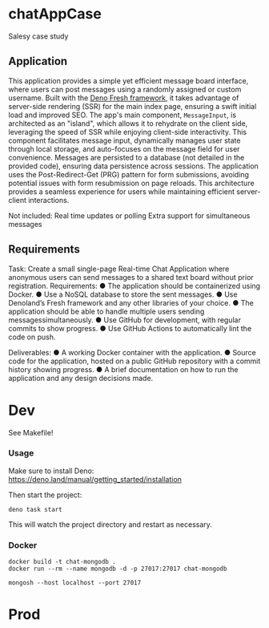 # chatAppCase
Salesy case study

## Application

This application provides a simple yet efficient message board interface, where users can post messages using a randomly assigned or custom username. Built with the [Deno Fresh framework](https://github.com/lucacasonato/fresh), it takes advantage of server-side rendering (SSR) for the main index page, ensuring a swift initial load and improved SEO. The app's main component, `MessageInput`, is architected as an "island", which allows it to rehydrate on the client side, leveraging the speed of SSR while enjoying client-side interactivity. This component facilitates message input, dynamically manages user state through local storage, and auto-focuses on the message field for user convenience. Messages are persisted to a database (not detailed in the provided code), ensuring data persistence across sessions. The application uses the Post-Redirect-Get (PRG) pattern for form submissions, avoiding potential issues with form resubmission on page reloads. This architecture provides a seamless experience for users while maintaining efficient server-client interactions.

Not included:
Real time updates or polling
Extra support for simultaneous messages

## Requirements
Task: Create a small single-page Real-time Chat Application where anonymous
users can send messages to a shared text board without prior registration.
Requirements:
● The application should be containerized using Docker.
● Use a NoSQL database to store the sent messages.
● Use Denoland’s Fresh framework and any other libraries of your choice.
● The application should be able to handle multiple users sending messagessimultaneously.
● Use GitHub for development, with regular commits to show progress.
● Use GitHub Actions to automatically lint the code on push.

Deliverables:
● A working Docker container with the application.
● Source code for the application, hosted on a public GitHub repository with a commit history showing progress.
● A brief documentation on how to run the application and any design decisions made.

# Dev
See Makefile!

### Usage

Make sure to install Deno: https://deno.land/manual/getting_started/installation

Then start the project:

```
deno task start
```

This will watch the project directory and restart as necessary.


### Docker

```
docker build -t chat-mongodb .
docker run --rm --name mongodb -d -p 27017:27017 chat-mongodb
```

```
mongosh --host localhost --port 27017
```

# Prod


